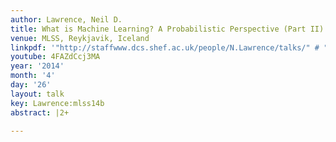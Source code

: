 ```yaml
---
author: Lawrence, Neil D.
title: What is Machine Learning? A Probabilistic Perspective (Part II)
venue: MLSS, Reykjavik, Iceland
linkpdf: '"http://staffwww.dcs.shef.ac.uk/people/N.Lawrence/talks/" # "what_mlss14.pdf"'
youtube: 4FAZdCcj3MA
year: '2014'
month: '4'
day: '26'
layout: talk
key: Lawrence:mlss14b
abstract: |2+

---
```

